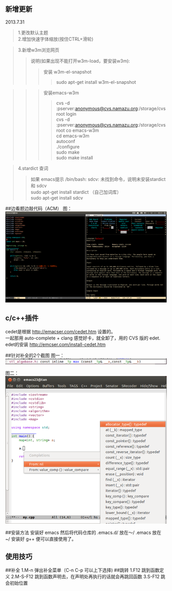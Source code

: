 新增更新
----------------------------
2013.7.31
> 1.更改默认主题  
> 2.增加快速字体缩放(按住CTRL+滑轮)  

> 3.新增w3m浏览网页  
>> 说明(如果出现不能打开w3m-load，要安装w3m):  
>>> 安装 w3m-el-snapshot  
>>>> sudo apt-get install w3m-el-snapshot

>>> 安装emacs-w3m  
>>>> cvs -d :pserver:anonymous@cvs.namazu.org:/storage/cvsroot login  
>>>> cvs -d :pserver:anonymous@cvs.namazu.org:/storage/cvsroot co emacs-w3m  
>>>> cd emacs-w3m  
>>>> autoconf  
>>>> ./configure  
>>>> sudo make  
>>>> sudo make install  

> 4.stardict 查词  
>> 如果 emacs提示 /bin/bash: sdcv: 未找到命令，说明未安装stardict 和 sdcv  
>> sudo apt-get install stardict （自己加词库）  
>> sudo apt-get install sdcv  


##边看题边敲代码（ACM）
图：  
![acming](acming.png)

c/c++插件
---------------------------------------------------------
cedet是根据 http://emacser.com/cedet.htm 设置的。  
一起那用 auto-complete + clang 感觉好卡，就全卸了，用的 CVS 版的 edet.  
edet的安装 http://emcser.com/install-cedet.htm  

##针对补全的2个截图
图一：
![图1](1.png)


图二：
![图2](2.png)


##安装方法
		安装好 emacs 然后将代码仓库的
		.emacs.d/ 放在～/
		.emacs 放在 ~/
		安装好 g++ 便可以直接使用了。

使用技巧
------------------
##补全
		1.M-n 弹出补全菜单（C-n C-p 可以上下选择)
##跳转
		1.F12 跳到函数定义
		2.M-S-F12 跳到函数声明去，在声明处再执行的话就会再跳回函数
		3.S-F12 跳会初始位置
